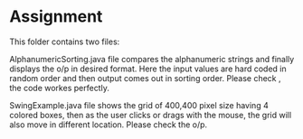 Assignment
==========
This folder contains two files:

AlphanumericSorting.java file compares the alphanumeric strings and finally displays the o/p in desired format. Here the input values are hard coded in random order and then output comes out in sorting order.
Please check , the code workes perfectly.

SwingExample.java file shows the grid of 400,400 pixel size having 4 colored boxes, then as the user clicks or drags with the mouse, the grid will also move in different location.
Please check the o/p.
